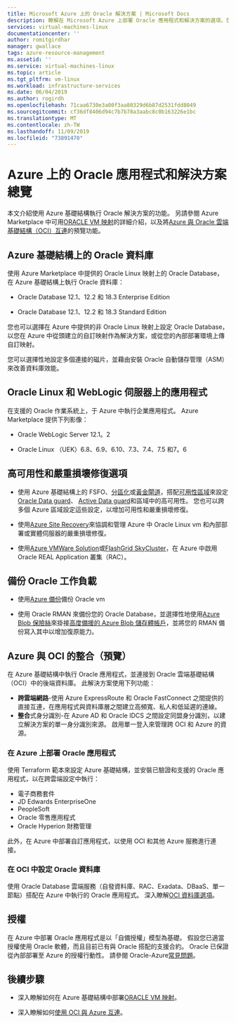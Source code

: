 ```yaml
---
title: Microsoft Azure 上的 Oracle 解決方案 | Microsoft Docs
description: 瞭解在 Microsoft Azure 上部署 Oracle 應用程式和解決方案的選項，包括完全在 Azure 基礎結構上執行，或使用與 Oracle 雲端基礎結構（OCI）的跨雲端連線能力。
services: virtual-machines-linux
documentationcenter: ''
author: romitgirdhar
manager: gwallace
tags: azure-resource-management
ms.assetid: ''
ms.service: virtual-machines-linux
ms.topic: article
ms.tgt_pltfrm: vm-linux
ms.workload: infrastructure-services
ms.date: 06/04/2019
ms.author: rogirdh
ms.openlocfilehash: 71caa6730e3a00f3aa80329d6b87d2531fdd8049
ms.sourcegitcommit: cf36df8406d94c7b7b78a3aabc8c0b163226e1bc
ms.translationtype: MT
ms.contentlocale: zh-TW
ms.lasthandoff: 11/09/2019
ms.locfileid: "73891470"
---
```

# <a name="overview-of-oracle-applications-and-solutions-on-azure"></a>Azure 上的 Oracle 應用程式和解決方案總覽

本文介紹使用 Azure 基礎結構執行 Oracle 解決方案的功能。 另請參閱 Azure Marketplace 中可用[ORACLE VM 映射](oracle-vm-solutions.md)的詳細介紹，以及將[Azure 與 Oracle 雲端基礎結構（OCI）互連](oracle-oci-overview.md)的預覽功能。

## <a name="oracle-databases-on-azure-infrastructure"></a>Azure 基礎結構上的 Oracle 資料庫

使用 Azure Marketplace 中提供的 Oracle Linux 映射上的 Oracle Database，在 Azure 基礎結構上執行 Oracle 資料庫：

* Oracle Database 12.1、12.2 和 18.3 Enterprise Edition 

* Oracle Database 12.1、12.2 和 18.3 Standard Edition 

您也可以選擇在 Azure 中提供的非 Oracle Linux 映射上設定 Oracle Database，以您在 Azure 中從頭建立的自訂映射作為解決方案，或從您的內部部署環境上傳自訂映射。

您可以選擇性地設定多個連接的磁片，並藉由安裝 Oracle 自動儲存管理（ASM）來改善資料庫效能。

## <a name="applications-on-oracle-linux-and-weblogic-server"></a>Oracle Linux 和 WebLogic 伺服器上的應用程式

在支援的 Oracle 作業系統上，于 Azure 中執行企業應用程式。 Azure Marketplace 提供下列影像：

* Oracle WebLogic Server 12.1。2

* Oracle Linux （UEK）6.8、6.9、6.10、7.3、7.4、7.5 和7。6

## <a name="high-availability-and-disaster-recovery-options"></a>高可用性和嚴重損壞修復選項

* 使用 Azure 基礎結構上的 FSFO、[分區化](https://docs.oracle.com/en/database/oracle/oracle-database/12.2/admin/sharding-overview.html)或[黃金閘道](https://www.oracle.com/middleware/technologies/goldengate.html)，搭配[可用性區域](../../../availability-zones/az-overview.md)來設定[Oracle Data guard](https://docs.oracle.com/cd/B19306_01/server.102/b14239/concepts.htm#g1049956)、 [Active Data guard](https://docs.oracle.com/en/database/oracle/oracle-database/12.2/dgbkr/index.html)和區域中的高可用性。 您也可以跨多個 Azure 區域設定這些設定，以增加可用性和嚴重損壞修復。

* 使用[Azure Site Recovery](../../../site-recovery/site-recovery-overview.md)來協調和管理 Azure 中 Oracle Linux vm 和內部部署或實體伺服器的嚴重損壞修復。 

* 使用[Azure VMWare Solution](https://docs.azure.cloudsimple.com/oracle-rac/)或[FlashGrid SkyCluster](https://www.flashgrid.io/oracle-rac-in-azure/)，在 Azure 中啟用 Oracle REAL Application 叢集（RAC）。

## <a name="backup-oracle-workloads"></a>備份 Oracle 工作負載

* 使用[Azure 備份](https://docs.microsoft.com/azure/backup/backup-overview)備份 Oracle vm

* 使用 Oracle RMAN 來備份您的 Oracle Database，並選擇性地使用[Azure Blob 保險絲](https://docs.microsoft.com/azure/storage/blobs/storage-how-to-mount-container-linux)來掛接[高度備援的 Azure Blob 儲存體帳戶](https://docs.microsoft.com/azure/storage/common/storage-redundancy)，並將您的 RMAN 備份寫入其中以增加復原能力。

## <a name="integration-of-azure-with-oci-preview"></a>Azure 與 OCI 的整合（預覽）

在 Azure 基礎結構中執行 Oracle 應用程式，並連接到 Oracle 雲端基礎結構（OCI）中的後端資料庫。 此解決方案使用下列功能： 

* **跨雲端網路**-使用 Azure ExpressRoute 和 Oracle FastConnect 之間提供的直接互連，在應用程式與資料庫層之間建立高頻寬、私人和低延遲的連線。
* **整合**式身分識別-在 Azure AD 和 Oracle IDCS 之間設定同盟身分識別，以建立解決方案的單一身分識別來源。 啟用單一登入來管理跨 OCI 和 Azure 的資源。

### <a name="deploy-oracle-applications-on-azure"></a>在 Azure 上部署 Oracle 應用程式

使用 Terraform 範本來設定 Azure 基礎結構，並安裝已驗證和支援的 Oracle 應用程式，以在跨雲端設定中執行：

* 電子商務套件
* JD Edwards EnterpriseOne
* PeopleSoft
* Oracle 零售應用程式
* Oracle Hyperion 財務管理

此外，在 Azure 中部署自訂應用程式，以使用 OCI 和其他 Azure 服務進行連接。

### <a name="set-up-oracle-databases-in-oci"></a>在 OCI 中設定 Oracle 資料庫

使用 Oracle Database 雲端服務（自發資料庫、RAC、Exadata、DBaaS、單一節點）搭配在 Azure 中執行的 Oracle 應用程式。 深入瞭解[OCI 資料庫選項](https://docs.cloud.oracle.com/iaas/Content/Database/Concepts/databaseoverview.htm)。 
 

## <a name="licensing"></a>授權

在 Azure 中部署 Oracle 應用程式是以「自備授權」模型為基礎。 假設您已適當授權使用 Oracle 軟體，而且目前已有與 Oracle 搭配的支援合約。 Oracle 已保證從內部部署至 Azure 的授權行動性。 請參閱 Oracle-Azure[常見問題](https://www.oracle.com/cloud/technologies/oracle-azure-faq.html)。

## <a name="next-steps"></a>後續步驟

* 深入瞭解如何在 Azure 基礎結構中部署[ORACLE VM 映射](oracle-vm-solutions.md)。

* 深入瞭解如何[使用 OCI 與 Azure 互連](oracle-oci-overview.md)。
